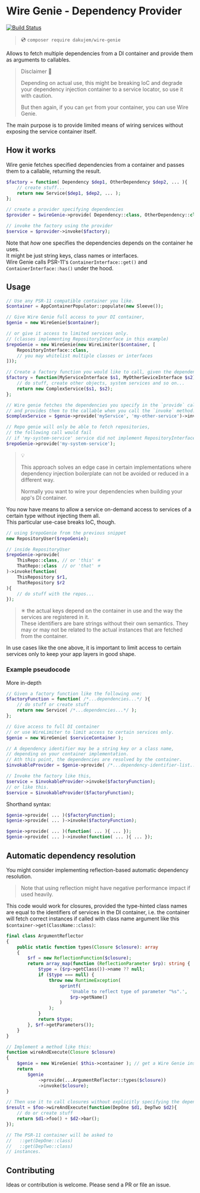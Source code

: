 # Wire Genie - Dependency Provider

[![Build Status](https://travis-ci.org/dakujem/wire-genie.svg?branch=master)](https://travis-ci.org/dakujem/wire-genie)


> 💿 `composer require dakujem/wire-genie`

Allows to fetch multiple dependencies from a DI container
and provide them as arguments to callables.

> Disclaimer 🤚
>
> Depending on actual use, this might be breaking IoC
> and degrade your dependency injection container to a service locator,
> so use it with caution.
>
> But then again, if you can `get` from your container, you can use Wire Genie.


The main purpose is to provide limited means of wiring services
without exposing the service container itself.

## How it works
Wire genie fetches specified dependencies from a container
and passes them to a callable, returning the result.

```php
$factory = function( Dependency $dep1, OtherDependency $dep2, ... ){
    // create stuff...
    return new Service($dep1, $dep2, ... );
};

// create a provider specifying dependencies
$provider = $wireGenie->provide( Dependency::class, OtherDependency::class, ... );

// invoke the factory using the provider
$service = $provider->invoke($factory);
```

Note that _how_ one specifies the dependencies depends on the container he uses.\
It might be just string keys, class names or interfaces.\
Wire Genie calls PSR-11's `ContainerInterface::get()` and `ContainerInterface::has()` under the hood.


## Usage

```php
// Use any PSR-11 compatible container you like.
$container = AppContainerPopulator::populate(new Sleeve());

// Give Wire Genie full access to your DI container,
$genie = new WireGenie($container);

// or give it access to limited services only.
// (classes implementing RepositoryInterface in this example)
$repoGenie = new WireGenie(new WireLimiter($container, [
    RepositoryInterface::class,
    // you may whitelist multiple classes or interfaces
]));

// Create a factory function you would like to call, given the dependencies:
$factory = function(MyServiceInterface $s1, MyOtherSeviceInterface $s2){
    // do stuff, create other objects, system services and so on...
    return new ComplexService($s1, $s2);
};

// Wire genie fetches the dependencies you specify in the `provide` call
// and provides them to the callable when you call the `invoke` method:
$complexService = $genie->provide('myService', 'my-other-service')->invoke($factory);

// Repo genie will only be able to fetch repositories,
// the following call would fail
// if 'my-system-service' service did not implement RepositoryInterface:
$repoGenie->provide('my-system-service');
```

> 💡
>
> This approach solves an edge case in certain implementations where dependency injection
> boilerplate can not be avoided or reduced in a different way.
>
> Normally you want to wire your dependencies when building your app's DI container.

You now have means to allow a service
on-demand access to services of a certain type without injecting them all.\
This particular use-case breaks IoC, though.
```php
// using $repoGenie from the previous snippet
new RepositoryUser($repoGenie);

// inside RepositoryUser
$repoGenie->provide(
    ThisRepo::class, // or 'this' ✳
    ThatRepo::class  // or 'that' ✳
)->invoke(function(
    ThisRepository $r1,
    ThatRepository $r2
){
    // do stuff with the repos...
});
```
> ✳ the actual keys depend on the container in use
> and the way the services are registered in it.\
> These identifiers are bare strings without their own semantics.
> They may or may not be related to the actual instances that are fetched from the container.

In use cases like the one above, it is important to limit access
to certain services only to keep your app layers in good shape.


### Example pseudocode

More in-depth
```php
// Given a factory function like the following one:
$factoryFunction = function( /*...dependencies...*/ ){
    // do stuff or create stuff
    return new Service( /*...dependencies...*/ );
};

// Give access to full DI container
// or use WireLimiter to limit access to certain services only.
$genie = new WireGenie( $serviceContainer );

// A dependency identifier may be a string key or a class name,
// depending on your container implementation.
// Ath this point, the dependencies are resolved by the container.
$invokableProvider = $genie->provide( /*...dependency-identifier-list...*/ );

// Invoke the factory like this,
$service = $invokableProvider->invoke($factoryFunction);
// or like this.
$service = $invokableProvider($factoryFunction);
```

Shorthand syntax:
```php
$genie->provide( ... )($factoryFunction);
$genie->provide( ... )->invoke($factoryFunction);

$genie->provide( ... )(function( ... ){ ... });
$genie->provide( ... )->invoke(function( ... ){ ... });
```


## Automatic dependency resolution

You might consider implementing reflection-based automatic dependency resolution.

> Note that using reflection might have negative performance impact
> if used heavily.

This code would work for closures, provided the type-hinted class names are
equal to the identifiers of services in the DI container,
i.e. the container will fetch correct instances if called with class name
argument like this `$container->get(ClassName::class)`:
```php
final class ArgumentReflector
{
    public static function types(Closure $closure): array
    {
        $rf = new ReflectionFunction($closure);
        return array_map(function (ReflectionParameter $rp): string {
            $type = ($rp->getClass())->name ?? null;
            if ($type === null) {
                throw new RuntimeException(
                    sprintf(
                        'Unable to reflect type of parameter "%s".',
                        $rp->getName()
                    )
                );
            }
            return $type;
        }, $rf->getParameters());
    }
}

// Implement a method like this:
function wireAndExecute(Closure $closure)
{
    $genie = new WireGenie( $this->container ); // get a Wire Genie instance
    return
        $genie
            ->provide(...ArgumentReflector::types($closure))
            ->invoke($closure);
}

// Then use it to call closures without explicitly specifying the dependencies:
$result = $foo->wireAndExecute(function(DepOne $d1, DepTwo $d2){
    // do or create stuff
    return $d1->foo() + $d2->bar();
});

// The PSR-11 container will be asked to
//   ::get(DepOne::class)
//   ::get(DepTwo::class)
// instances.
```


## Contributing

Ideas or contribution is welcome. Please send a PR or file an issue.
